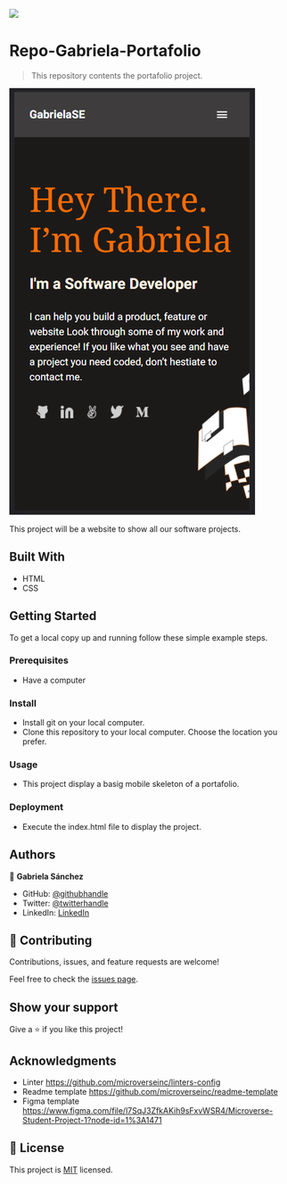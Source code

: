 ![](https://img.shields.io/badge/Microverse-blueviolet)

# Repo-Gabriela-Portafolio

> This repository contents the portafolio project.

![screenshot](./app_screenshot.png)

This project will be a website to show all our software projects.

## Built With

- HTML
- CSS

## Getting Started

To get a local copy up and running follow these simple example steps.

### Prerequisites
- Have a computer

### Install
- Install git on your local computer.
- Clone this repository to your local computer. Choose the location you prefer.

### Usage
- This project display a basig mobile skeleton of a portafolio.

### Deployment
- Execute the index.html file to display the project.



## Authors

👤 **Gabriela Sánchez**

- GitHub: [@githubhandle](https://github.com/gabyse1)
- Twitter: [@twitterhandle](https://twitter.com/gabyse0)
- LinkedIn: [LinkedIn](https://www.linkedin.com/in/gabriela-s%C3%A1nchez-espirilla-83011b225/)


## 🤝 Contributing

Contributions, issues, and feature requests are welcome!

Feel free to check the [issues page](../../issues/).

## Show your support

Give a ⭐️ if you like this project!

## Acknowledgments

- Linter https://github.com/microverseinc/linters-config
- Readme template https://github.com/microverseinc/readme-template
- Figma template https://www.figma.com/file/l7SqJ3ZfkAKih9sFxvWSR4/Microverse-Student-Project-1?node-id=1%3A1471

## 📝 License

This project is [MIT](./MIT.md) licensed.
